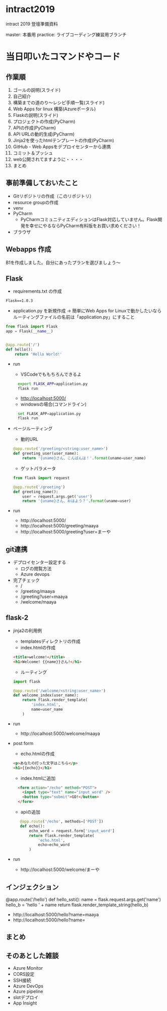 # intract2019
intract 2019 登壇準備資料

master: 本番用
practice: ライブコーディング練習用ブランチ

# 当日叩いたコマンドやコード

## 作業順

1. ゴールの説明(スライド)
1. 自己紹介
1. 構築までの道のり～レシピ手順一覧(スライド) 
1. Web Apps for linux 構築(Azureポータル)
1. Flaskの説明(スライド)
1. プロジェクトの作成(PyCharm)
1. APIの作成(PyCharm)
1. API URLの動的生成(PyCharm)
1. Jinja2を使ったhtmlテンプレートの作成(PyCharm)
1. GitHub - Web Appsをデプロイセンターから連携
1. コミット＆プッシュ
1. web公開されてますように・・・・
1. まとめ


## 事前準備しておいたこと
- Gitリポジトリの作成（このリポジトリ）
- resource groupの作成
- venv
- PyCharm
    - PyCharmコミュニティエディションはFlask対応していません。Flask開発を幸せにやるならPyCharm有料版をお買い求めください！
- ブラウザ


## Webapps 作成

B1を作成しました。自分にあったプランを選びましょう〜

## Flask
- requirements.txt の作成

```
Flask==1.0.3
```

- application.py を新規作成 -> 簡単にWeb Apps for Linuxで動かしたいならルーティングファイルの名前は「application.py」にすること

```python
from flask import Flask
app = Flask(__name__)


@app.route('/')
def hello():
    return 'Hello World!'

```

- run
    - VSCodeでももちろんできるよ
    ```bash
      export FLASK_APP=application.py
      flask run
    ```
    - [http://localhost:5000/](http://localhost:5000/)
    - windowsの場合(コマンドライン)
    ```python
      set FLASK_APP=application.py
      flask run
    ```

- ページルーティング
    - 動的URL
    ```python
    @app.route('/greeting/<string:user_name>')
    def greeting_user(user_name):
        return '{uname}さん、こんばんは！'.format(uname=user_name)
    ```

    - ゲットパラメータ
    ```python
    from flask import request

    @app.route('/greeting')
    def greeting_name():
        user = request.args.get('user')
        return '{uname}さん、おはよう？'.format(uname=user)
    ```

- run
    - http://localhost:5000/
    - http://localhost:5000/greeting/maaya
    - http://localhost:5000/greeting?user=まーや
    
## git連携
- デプロイセンター設定する
    - ログの閲覧方法
    - Azure devops
- 完了チェック
    - /
    - /greeting/maaya
    - /greeting?user=maaya
    - /welcome/maaya

## flask-2
- jinja2の利用例
    - templatesディレクトリの作成
    - index.htmlの作成
    ```html
    <title>welcome!</title>
    <h1>Welcome! {{name}}さん!</h1>
    ```
    - ルーティング
    ```python
    import flask

    @app.route('/welcome/<string:user_name>')
    def welcome_index(user_name):
        return flask.render_template(
            'index.html',
            name=user_name
        )
    ```

- run
    - http://localhost:5000/welcome/maaya

- post form
    - echo.htmlの作成
    ```html
    <p>あなたの打った文字はこちら</p>
    <h1>{{echo}}</h1>
    ```
    - index.htmlに追加
    ```html
      <form action="/echo" method="POST">
        <input type="text" name="input_word" />
        <button type="submit">GO!</button>
      </form>
    ```
    - apiの追加
   ```python
      @app.route('/echo', methods=['POST'])
      def echo():
          echo_word = request.form['input_word']
          return flask.render_template(
              'echo.html',
              echo=echo_word
          )
    ```

- run
    - http://localhost:5000/welcome/まーや
    
## インジェクション
@app.route('/hello')
def hello_ssti():
    name = flask.request.args.get('name')
    hello_b = 'hello ' + name
    return flask.render_template_string(hello_b)
    
 - http://localhost:5000/hello?name=maaya
 - http://localhost:5000/hello?name=<script>alert("hack")</script>
 
 ## まとめ

## そのあとした雑談
- Azure Monitor
- CORS設定
- SSH接続
- Azure DevOps
- Azure pipeline
- slotデプロイ
- App Insight


